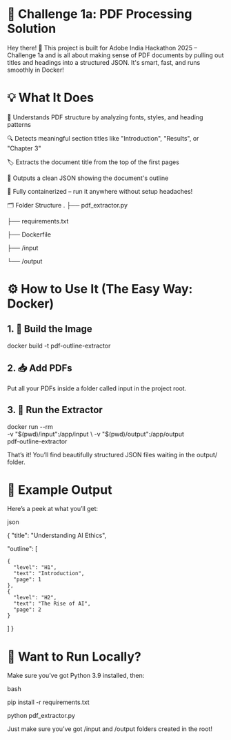 # 🚀 Challenge 1a: PDF Processing Solution
Hey there! 👋
This project is built for Adobe India Hackathon 2025 – Challenge 1a and is all about making sense of PDF documents by pulling out titles and headings into a structured JSON. It's smart, fast, and runs smoothly in Docker!

# 💡 What It Does
🧠 Understands PDF structure by analyzing fonts, styles, and heading patterns

🔍 Detects meaningful section titles like "Introduction", "Results", or "Chapter 3"

🏷 Extracts the document title from the top of the first pages

🧾 Outputs a clean JSON showing the document's outline

🐳 Fully containerized – run it anywhere without setup headaches!

🗂 Folder Structure
.
├── pdf_extractor.py

├── requirements.txt

├── Dockerfile 

├── /input

└── /output     
# ⚙ How to Use It (The Easy Way: Docker)
## 1. 🔨 Build the Image

docker build -t pdf-outline-extractor 
## 2. 📥 Add PDFs
Put all your PDFs inside a folder called input in the project root.

## 3. 🚀 Run the Extractor

docker run --rm \
  -v "$(pwd)/input":/app/input \
  -v "$(pwd)/output":/app/output \
  pdf-outline-extractor
  
That’s it! You’ll find beautifully structured JSON files waiting in the output/ folder.

# 🧪 Example Output
Here’s a peek at what you’ll get:

json

{
  "title": "Understanding AI Ethics",
  
  "outline": [
  
    {
      "level": "H1",
      "text": "Introduction",
      "page": 1
    },
    {
      "level": "H2",
      "text": "The Rise of AI",
      "page": 2
    }
  ]
}
# 🧰 Want to Run Locally?
Make sure you’ve got Python 3.9 installed, then:

bash

pip install -r requirements.txt

python pdf_extractor.py

Just make sure you’ve got /input and /output folders created in the root!

